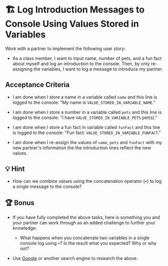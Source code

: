 # 🏗️ Log Introduction Messages to Console Using Values Stored in Variables 

Work with a partner to implement the following user story:

* As a class member, I want to input name, number of pets, and a fun fact about myself and log an introduction to the console. Then, by only re-assigning the variables, I want to log a message to introduce my partner.

## Acceptance Criteria

* I am done when I store a name in a variable called `name` and this line is logged to the console: "My name is `VALUE_STORED_IN_VARIABLE_NAME`."

* I am done when I store a number in a variable called `pets` and this line is logged to the console:  "I have `VALUE_STORED_IN_VARIABLE_PETS` pet(s)."

* I am done when I store a fun fact in variable called `funFact` and this line is logged to the console: "Fun fact: `VALUE_STORED_IN_VARIABLE_FUNFACT`."

* I am done when I re-assign the values of `name`, `pets` and `funFact` with my new partner's information the the introduction lines reflect the new values.

## 💡 Hint

*  How can we combine values using the concatenation operator (`+`) to log a single message to the console?

## 🏆 Bonus

* If you have fully completed the above tasks, here is something you and your partner can work through as an added challenge to further your knowledge:

  * What happens when you concatenate two variables in a single console log using `+`? Is the result what you expected? Why or why not? 

* Use [Google](https://www.google.com) or another search engine to research the above.
